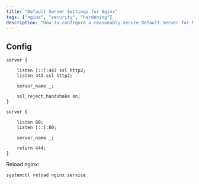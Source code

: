 ```yaml
---
title: "Default Server Settings for Nginx"
tags: ["nginx", "security", "hardening"]
description: "How to configure a reasonably secure Default Server for Nginx"
---
```


## Config

```nginx
server {

    listen [::]:443 ssl http2;
    listen 443 ssl http2;

    server_name _;

    ssl_reject_handshake on;
}

server {

    listen 80;
    listen [::]:80;

    server_name _;

    return 444;
}
```

Reload nginx:

```bash
systemctl reload nginx.service
```
